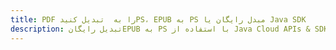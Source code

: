 ---title: PDF را به  تبدیل کنیدPS، EPUB به PS مبدل رایگان یا Java SDKdescription: تبدیل رایگانEPUB به PS با استفاده از Java Cloud APIs & SDK همچنین اسناد PDF را در Cloud ایجاد، ویرایش و رندر کنید.---